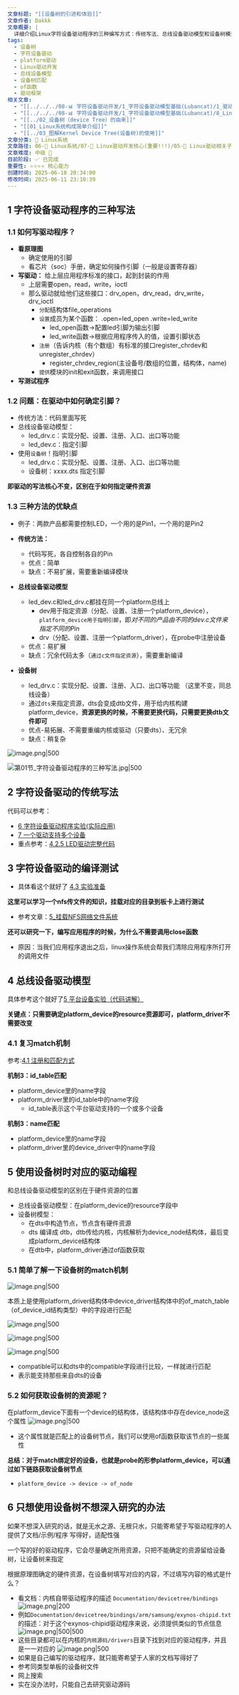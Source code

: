 ```yaml
---
文章标题: "[[设备树的引进和体验]]"
文章作者: Dakkk
文章概要: |
  详细介绍Linux字符设备驱动程序的三种编写方式：传统写法、总线设备驱动模型和设备树模型，重点对比各种方法的优缺点和硬件资源指定机制差异。
tags:
  - 设备树
  - 字符设备驱动
  - platform驱动
  - Linux驱动开发
  - 总线设备模型
  - 设备树匹配
  - of函数
  - 驱动框架
相关文章:
  - "[[../../../08-📊 字符设备驱动开发/1_字符设备驱动模型基础(Lubancat)/1_驱动章节实验环境搭建]]"
  - "[[../../../08-📊 字符设备驱动开发/1_字符设备驱动模型基础(Lubancat)/8_Linux设备树]]"
  - "[[../02_设备树（device Tree）的由来]]"
  - "[[01_Linux系统构成简单介绍]]"
  - "[[../03_图解Kernel Device Tree(设备树)的使用]]"
文章分类: 🐧 Linux系统
文章路径: 06-🐧 Linux系统/07-🚗 Linux驱动开发核心(重要!!!)/05-🚗 Linux驱动相关子系统 (重点)/3_设备树/2_Linux设备树详解（韦东山）/1_设备树的引进和体验.md
文章难度: 中级 🌳
目前阶段: ✅ 已完成
重要性: ⭐⭐⭐⭐ 核心能力
创建时间: 2025-06-10 20:34:00
修改时间: 2025-06-11 23:10:39
---
```


## 1 字符设备驱动程序的三种写法

### 1.1 如何写驱动程序？

- **看原理图**
	- 确定使用的引脚
	- 看芯片（soc）手册，确定如何操作引脚（一般是设置寄存器）
- **写驱动：** 给上层应用程序标准的接口，起到封装的作用
	- 上层需要open，read，write，ioctl
	- 那么驱动就给他们这些接口：drv_open，drv_read，drv_write，drv_ioctl
		- `分配`结构体file_operations
		- `设置`成员为某个函数： .open=led_open .write=led_write
			- led_open函数->配置led引脚为输出引脚
			- led_write函数->根据应用程序传入的值，设置引脚状态
		- `注册`（告诉内核（有个数组）有标准的接口register_chrdev和unregister_chrdev）
			- register_chrdev_region(主设备号/数组的位置，结构体，name)
		- `提供`模块的init和exit函数，来调用接口
- **写测试程序**

### 1.2 问题：在驱动中如何确定引脚？

- 传统方法：代码里面写死
- 总线设备驱动模型：
	- led_drv.c：实现分配、设置、注册、入口、出口等功能
	- led_dev.c：指定引脚
- 使用`设备树`！指明引脚
	- led_drv.c：实现分配、设置、注册、入口、出口等功能
	- 设备树：xxxx.dts 指定引脚

**即驱动的写法核心不变，区别在于如何指定硬件资源**

### 1.3 三种方法的优缺点

- 例子：两款产品都需要控制LED，一个用的是Pin1，一个用的是Pin2

- **传统方法：**
	- 代码写死，各自控制各自的Pin
	- 优点：简单
	- 缺点：不易扩展，需要重新编译模块

- **总线设备驱动模型**
	- led_dev.c和led_drv.c都挂在同一个platform总线上
		- dev用于指定资源（分配、设置、注册一个platform_device），`platform_device用于指明引脚`，即*对不同的产品由不同的dev.c文件来指定不同的Pin*
		- drv（分配、设置、注册一个platform_driver），在probe中注册设备
	- 优点：易扩展
	- 缺点：冗余代码太多（`通过c文件指定资源`），需要重新编译

- **设备树**
	- led_drv.c：实现分配、设置、注册、入口、出口等功能 （这里不变，同总线设备）
	- 通过`dts`来指定资源，dts会变成dtb文件，用于给内核构建platform_device，**资源更换的时候，不需要更换代码，只需要更换dtb文件即可**
	- 优点-易拓展、不需要重编内核或驱动（只要dts）、无冗余
	- 缺点：稍复杂

![image.png|500](https://my-obsidian-image.oss-cn-guangzhou.aliyuncs.com/2025/06/44e77d7004fb680b4b354589193ea980.png)


![第01节_字符设备驱动程序的三种写法.jpg|500](https://my-obsidian-image.oss-cn-guangzhou.aliyuncs.com/2025/05/ecedb27ba24667b7cdc5348f89348032.jpg)

## 2 字符设备驱动的传统写法

代码可以参考：
- [6 字符设备驱动程序实验(实际应用)](../../03-📊%20字符设备驱动模型/1_字符设备驱动模型基础(Lubancat)/4_📕字符设备驱动.md#6%20字符设备驱动程序实验(实际应用))
- [7 一个驱动支持多个设备](../../03-📊%20字符设备驱动模型/1_字符设备驱动模型基础(Lubancat)/4_📕字符设备驱动.md#7%20一个驱动支持多个设备)
- 重点参考：[4.2.5 LED驱动完整代码](../../03-📊%20字符设备驱动模型/1_字符设备驱动模型基础(Lubancat)/5_字符设备驱动—点亮LED灯实验.md#4.2.5%20LED驱动完整代码)
 
## 3 字符设备驱动的编译测试

- 具体看这个就好了 [4.3 实验准备](../../../03-📊%20字符设备驱动模型/1_字符设备驱动模型基础(Lubancat)/1_Linux驱动基础知识(重点)/5_字符设备驱动—点亮LED灯实验.md#4.3%20实验准备)

**这里可以学习一个nfs传文件的知识，挂载对应的目录到板卡上进行测试**
- 参考文章：[5_挂载NFS网络文件系统](../../../05-💻%20Linux应用开发与系统编程/3_Linux基础与应用开发实战(Lubancat-RK3568)/4_补充部分/5_挂载NFS网络文件系统.md)

**还可以研究一下，编写应用程序的时候，为什么不需要调用close函数**
- 原因：当我们应用程序退出之后，linux操作系统会帮我们清除应用程序所打开的调用文件

## 4 总线设备驱动模型

具体参考这个就好了[5 平台设备实验（代码讲解）](../../03-📊%20字符设备驱动模型/1_字符设备驱动模型基础(Lubancat)/7_平台设备驱动.md#5%20平台设备实验（代码讲解）)

**关键点：只需要确定platform_device的resource资源即可，platform_driver不需要改变**

### 4.1 复习match机制

参考:[4.1 注册和匹配方式](../../../03-📊%20字符设备驱动模型/1_字符设备驱动模型基础(Lubancat)/1_Linux驱动基础知识(重点)/7_平台设备驱动.md#4.1%20注册和匹配方式)

**机制3：id_table匹配**
- platform_device里的name字段
- platform_driver里的id_table中的name字段
	- id_table表示这个平台驱动支持的一个或多个设备

**机制3：name匹配**
- platform_device里的name字段
- platform_driver里的device_driver中的name字段

## 5 使用设备树时对应的驱动编程

和总线设备驱动模型的区别在于硬件资源的位置
- 总线设备驱动模型：在platform_device的resource字段中
- 设备树模型：
	- 在dts中构造节点，节点含有硬件资源
	- dts 编译成 dtb，dtb传给内核，内核解析为device_node结构体，最后变成platform_device结构体
	- 在dtb中，platform_driver通过of函数获取

### 5.1 简单了解一下设备树的match机制

![image.png|500](https://my-obsidian-image.oss-cn-guangzhou.aliyuncs.com/2025/06/be69defd26927e2f530b526030def493.png)

本质上是使用platform_driver结构体中device_driver结构体中的of_match_table（of_device_id结构类型）中的字段进行匹配

![image.png|500](https://my-obsidian-image.oss-cn-guangzhou.aliyuncs.com/2025/06/1db6ac5f1e0d7a30946158cd7e69b184.png)


![image.png|500](https://my-obsidian-image.oss-cn-guangzhou.aliyuncs.com/2025/06/a3bf6a21d87b0463d5bb0e73ce8d3c4e.png)

![image.png|500](https://my-obsidian-image.oss-cn-guangzhou.aliyuncs.com/2025/06/f52fea746052987b8bd8fef8d47b8426.png)
- compatible可以和dts中的compatible字段进行比较，一样就进行匹配
- 表示能支持那些来自dts的设备

### 5.2 如何获取设备树的资源呢？

在platform_device下面有一个device的结构体，该结构体中存在device_node这个属性
![image.png|500](https://my-obsidian-image.oss-cn-guangzhou.aliyuncs.com/2025/06/f9861bf4e092f04cea960eb12f38e844.png)
- 这个属性就是匹配上的设备树节点，我们可以使用of函数获取该节点的一些属性

**总结：对于match绑定好的设备，也就是probe的形参platform_device，可以通过如下链路获取设备树节点**
- `platform_device -> device -> of_node`

## 6 只想使用设备树不想深入研究的办法

如果不想深入研究的话，就是无水之源、无根只水，只能寄希望于写驱动程序的人提供了文档/示例/程序 写得好，适配性强

一个写的好的驱动程序，它会尽量确定所用资源，只把不能确定的资源留给设备树，让设备树来指定

根据原理图确定的硬件资源，在设备树填写对应的内容，不过填写内容的格式是什么？
- 看文档：内核自带驱动程序的描述 `Documentation/devicetree/bindings`
  ![image.png|200](https://my-obsidian-image.oss-cn-guangzhou.aliyuncs.com/2025/06/255acccc5bbcd04154a1a9bb9d3b7c2d.png)
- 例如`Documentation/devicetree/bindings/arm/samsung/exynos-chipid.txt`的描述：对于这个exynos-chipid驱动程序来说，必须提供类似的节点信息
  ![image.png|500|500](https://my-obsidian-image.oss-cn-guangzhou.aliyuncs.com/2025/06/928360379551c74ea4dc06a557fa8a57.png)
- 这些目录都可以在内核的`内核源码/drivers`目录下找到对应的驱动程序，并且是一一对应的
  ![image.png|500](https://my-obsidian-image.oss-cn-guangzhou.aliyuncs.com/2025/06/ceba35f5cfa18193088943cd8d765c25.png)
- 如果是自己编写的驱动程序，就只能寄希望于人家的文档写得好了
- 参考同类型单板的设备树文件
- 网上搜索
- 实在没办法时，只能自己去研究驱动源码